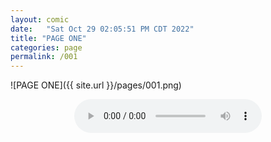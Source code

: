 ```yaml
---
layout: comic
date:   "Sat Oct 29 02:05:51 PM CDT 2022"
title: "PAGE ONE"
categories: page
permalink: /001
---
```

![PAGE ONE]({{ site.url }}/pages/001.png)

<center><audio controls>
  <source src="https://lwflouisa.github.io/MyDiscography/audio/uploadedfairty_deeplore_70bpm.mp3" type="audio/ogg">
Your browser does not support the audio element.
</audio></center>
